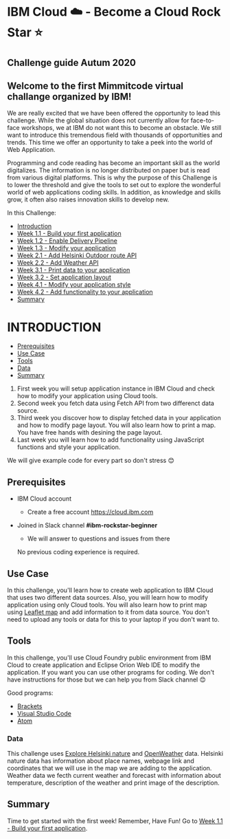 # IBM Cloud :cloud: -  Become a Cloud Rock Star :star:

## Challenge guide Autum 2020

## Welcome to the first Mimmitcode virtual challange organized by IBM!

We are really excited that we have been offered the opportunity to lead this challenge. While the global situation does not currently allow for face-to-face workshops, we at IBM do not want this to become an obstacle. We still want to introduce this tremendous field with thousands of opportunities and trends. This time we offer an opportunity to take a peek into the world of Web Application.

Programming and code reading has become an important skill as the world digitalizes. The information is no longer distributed on paper but is read from various digital platforms. This is why the purpose of this Challenge is to lower the threshold and give the tools to set out to explore the wonderful world of web applications coding skills. In addition, as knowledge and skills grow, it often also raises innovation skills to develop new.

In this Challenge:
  - [Introduction](#introduction)
  - [Week 1.1 - Build your first application](https://github.com/Sukriva/mimmitkoodaa-cloud-rock-star/tree/main/Week%201.1%20-%20Build%20your%20first%20application)
  - [Week 1.2 - Enable Delivery Pipeline](https://github.com/Sukriva/mimmitkoodaa-cloud-rock-star/tree/main/Week%201.2%20-%20Enable%20Delivery%20Pipeline)
  - [Week 1.3 - Modify your application](https://github.com/Sukriva/mimmitkoodaa-cloud-rock-star/tree/main/Week%201.3%20-%20Modify%20your%20application)
  - [Week 2.1 - Add Helsinki Outdoor route API](https://github.com/Sukriva/mimmitkoodaa-cloud-rock-star/tree/main/Week%202.1%20-%20Add%20Helsinki%20Outdoor%20route%20API)
  - [Week 2.2 - Add Weather API](https://github.com/Sukriva/mimmitkoodaa-cloud-rock-star/tree/main/Week%202.2%20-%20Add%20Weather%20API)
  - [Week 3.1 - Print data to your application](https://github.com/Sukriva/mimmitkoodaa-cloud-rock-star/tree/main/Week%203.1%20-%20Print%20data%20to%20your%20application)
  - [Week 3.2 - Set application layout](https://github.com/Sukriva/mimmitkoodaa-cloud-rock-star/tree/main/Week%203.2%20-%20Set%20application%20layout)
  - [Week 4.1 - Modify your application style](https://github.com/Sukriva/mimmitkoodaa-cloud-rock-star/tree/main/Week%204.1%20-%20Modify%20your%20application%20style)
  - [Week 4.2 - Add functionality to your application]()
  - [Summary](#summary)


# INTRODUCTION

 - [Prerequisites](#prerequisites)
 - [Use Case](#use-case)
 - [Tools](#tools)
 - [Data](#data)
 - [Summary](#summary)
 
 1. First week you will setup application instance in IBM Cloud and check how to modify your application using Cloud tools.
 2. Second week you fetch data using Fetch API from two differenct data source.
 3. Third week you discover how to display fetched data in your application and how to modify page layout. You will also learn how to print a map. You have free hands with desining the page layout.
 4. Last week you will learn how to add functionality using JavaScript functions and style your application.
 
 We will give example code for every part so don't stress :blush:
 

## Prerequisites
- IBM Cloud account
  - Create a free account https://cloud.ibm.com
  
- Joined in Slack channel **#ibm-rockstar-beginner**
    - We will answer to questions and issues from there
  
  No previous coding experience is required. 
  

## Use Case

In this challenge, you'll learn how to create web application to IBM Cloud that uses two different data sources. Also, you will learn how to modify application using only Cloud tools. You will also learn how to print map using [Leaflet map](https://leafletjs.com) and add information to it from data source. You don't need to upload any tools or data for this to your laptop if you don't want to.


## Tools 

In this challenge, you'll use Cloud Foundry public environment from IBM Cloud to create application and Eclipse Orion Web IDE to modify the application. If you want you can use other programs for coding. We don't have instructions for those but we can help you from Slack channel :blush:

Good programs:
- [Brackets](http://brackets.io)
- [Visual Studio Code](https://code.visualstudio.com)
- [Atom](https://atom.io)


### Data

This challenge uses [Explore Helsinki nature](https://citynature.eu/en/helsinki/) and [OpenWeather](https://openweathermap.org/api) data. Helsinki nature data has information about place names, webpage link and coordinates that we will use in the map we are adding to the application. Weather data we fecth current weather and forecast with information about temperature, description of the weather and print image of the description.


## Summary

Time to get started with the first week! Remember, Have Fun!
Go to [Week 1.1 - Build your first application](https://github.com/Sukriva/mimmitkoodaa-cloud-rock-star/tree/main/Week%201.1%20-%20Build%20your%20first%20application).
